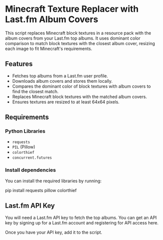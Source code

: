 # Minecraft Texture Replacer with Last.fm Album Covers

This script replaces Minecraft block textures in a resource pack with the album covers from your Last.fm top albums. It uses dominant color comparison to match block textures with the closest album cover, resizing each image to fit Minecraft's requirements.

## Features
- Fetches top albums from a Last.fm user profile.
- Downloads album covers and stores them locally.
- Compares the dominant color of block textures with album covers to find the closest match.
- Replaces Minecraft block textures with the matched album covers.
- Ensures textures are resized to at least 64x64 pixels.

## Requirements

### Python Libraries
- `requests`
- `PIL` (Pillow)
- `colorthief`
- `concurrent.futures`

### Install dependencies
You can install the required libraries by running:

pip install requests pillow colorthief

## Last.fm API Key

You will need a Last.fm API key to fetch the top albums. You can get an API key by signing up for a Last.fm account and registering for API access here.

Once you have your API key, add it to the script.

